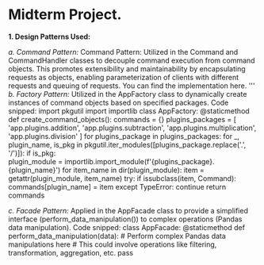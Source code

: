# **Midterm Project.**

**1. Design Patterns Used:**

*a. Command Pattern:* Command Pattern: Utilized in the Command and CommandHandler classes to decouple command execution from command objects. This promotes extensibility and maintainability by encapsulating requests as objects, enabling parameterization of clients with different requests and queuing of requests. You can find the implementation here.
'''
*b. Factory Pattern:* Utilized in the AppFactory class to dynamically create instances of command objects based on specified packages.
Code snipped:
import pkgutil
import importlib
class AppFactory:
    @staticmethod
    def create_command_objects():
        commands = {}
        plugins_packages = [
            'app.plugins.addition',
            'app.plugins.subtraction',
            'app.plugins.multiplication',
            'app.plugins.division'
        ]
        for plugins_package in plugins_packages:
            for _, plugin_name, is_pkg in pkgutil.iter_modules([plugins_package.replace('.', '/')]):
                if is_pkg:  
                    plugin_module = importlib.import_module(f'{plugins_package}.{plugin_name}')
                    for item_name in dir(plugin_module):
                        item = getattr(plugin_module, item_name)
                        try:
                            if issubclass(item, Command):  
                                commands[plugin_name] = item
                        except TypeError:
                            continue
        return commands

*c. Facade Pattern:* Applied in the AppFacade class to provide a simplified interface (perform_data_manipulation()) to complex operations (Pandas data manipulation).
Code snipped:
class AppFacade:
    @staticmethod
    def perform_data_manipulation(data):
        # Perform complex Pandas data manipulations here
        # This could involve operations like filtering, transformation, aggregation, etc.
        pass
